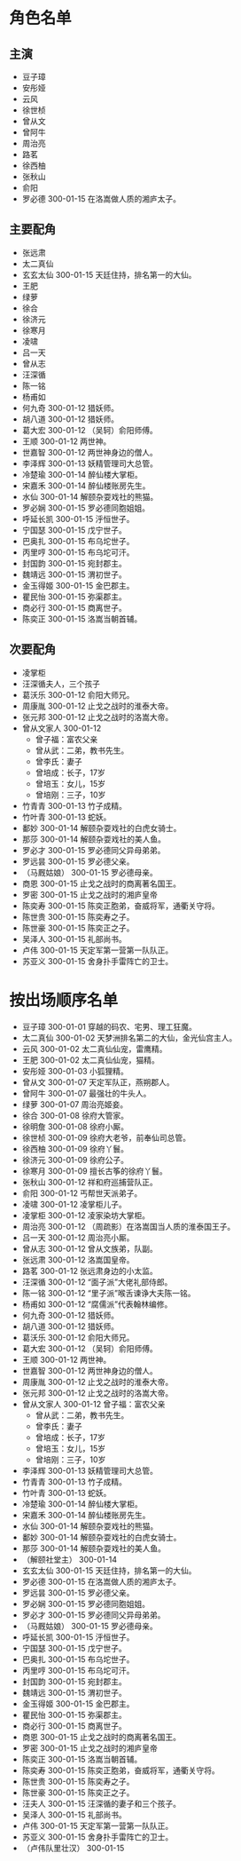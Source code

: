 # 角色名单

## 主演

* 豆子璋
* 安彤娅
* 云风
* 徐世桢
* 曾从文
* 曾阿牛
* 周治亮
* 路茗
* 徐西柚
* 张秋山
* 俞阳
* 罗必德 300-01-15 在洛嵩做人质的湘庐太子。

## 主要配角

* 张远肃
* 太二真仙
* 玄玄太仙 300-01-15 天廷住持，排名第一的大仙。
* 王肥
* 绿萝
* 徐合
* 徐济元
* 徐寒月
* 凌啸
* 吕一天
* 曾从志
* 汪深循
* 陈一铭
* 杨甫如
* 何九奇 300-01-12 猎妖师。
* 胡八道 300-01-12 猎妖师。
* 葛大宏 300-01-12 （吴轲）俞阳师傅。
* 王顺 300-01-12 两世神。
* 世嘉智 300-01-12 两世神身边的僧人。
* 李泽辉 300-01-13 妖精管理司大总管。
* 冷楚瑜 300-01-14 醉仙楼大掌柜。
* 宋嘉禾 300-01-14 醉仙楼账房先生。
* 水仙 300-01-14 解颐杂耍戏社的熊猫。
* 罗必娴 300-01-15 罗必德同胞姐姐。
* 呼延长凯 300-01-15 泘恒世子。
* 宁国瑟 300-01-15 戊宁世子。
* 巴奥扎 300-01-15 布乌坨世子。
* 丙里哼 300-01-15 布乌坨可汗。
* 封国韵 300-01-15 宛封郡主。
* 魏靖远 300-01-15 渭初世子。
* 金玉得姬 300-01-15 金巴郡主。
* 瞿民怡 300-01-15 弥渠郡主。
* 商必行 300-01-15 商离世子。
* 陈奕正 300-01-15 洛嵩当朝首辅。

## 次要配角

* 凌掌柜
* 汪深循夫人，三个孩子
* 葛沃乐 300-01-12 俞阳大师兄。
* 周康胤 300-01-12 止戈之战时的淮泰大帝。
* 张元邦 300-01-12 止戈之战时的洛嵩大帝。
* 曾从文家人 300-01-12
	+ 曾子福：富农父亲
	+ 曾从武：二弟，教书先生。
	+ 曾李氏：妻子
	+ 曾培成：长子，17岁
	+ 曾培玉：女儿，15岁
	+ 曾培刚：三子，10岁
* 竹青青 300-01-13 竹子成精。
* 竹叶青 300-01-13 蛇妖。
* 鄱妙 300-01-14 解颐杂耍戏社的白虎女骑士。
* 那莎 300-01-14 解颐杂耍戏社的美人鱼。
* 罗必才 300-01-15 罗必德同父异母弟弟。
* 罗远昙 300-01-15 罗必德父亲。
* （马厩姑娘） 300-01-15 罗必德母亲。
* 商恩 300-01-15 止戈之战时的商离著名国王。
* 罗密 300-01-15 止戈之战时的湘庐皇帝
* 陈奕寿 300-01-15 陈奕正胞弟，奋威将军，通衢关守将。
* 陈世贵 300-01-15 陈奕寿之子。
* 陈世豪 300-01-15 陈奕正之子。
* 吴泽人 300-01-15 礼部尚书。
* 卢伟 300-01-15 天定军第一营第一队队正。
* 苏亚义 300-01-15 舍身扑手雷阵亡的卫士。

# 按出场顺序名单

* 豆子璋 300-01-01 穿越的码农、宅男、理工狂魔。
* 太二真仙 300-01-02 天梦洲排名第二的大仙，金光仙宫主人。
* 云风 300-01-02 太二真仙仙宠，雷鹰精。
* 王肥 300-01-02 太二真仙仙宠，猫精。
* 安彤娅 300-01-03 小狐狸精。
* 曾从文 300-01-07 天定军队正，燕朔郡人。
* 曾阿牛 300-01-07 最强壮的牛头人。
* 绿萝 300-01-07 周治亮姬妾。
* 徐合 300-01-08 徐府大管家。
* 徐明詹 300-01-08 徐府小厮。
* 徐世桢 300-01-09 徐府大老爷，前奉仙司总管。
* 徐西柚 300-01-09 徐府丫鬟。
* 徐济元 300-01-09 徐府公子。
* 徐寒月 300-01-09 擅长古筝的徐府丫鬟。
* 张秋山 300-01-12 祥和府巡捕营队正。
* 俞阳 300-01-12 丐帮世天派弟子。
* 凌啸 300-01-12 凌掌柜儿子。
* 凌掌柜 300-01-12 凌家染坊大掌柜。
* 周治亮 300-01-12 （周疏影）在洛嵩国当人质的淮泰国王子。
* 吕一天 300-01-12 周治亮小厮。
* 曾从志 300-01-12 曾从文族弟，队副。
* 张远肃 300-01-12 洛嵩国皇帝。
* 路茗 300-01-12 张远肃身边的小太监。
* 汪深循 300-01-12 “面子派”大佬礼部侍郎。
* 陈一铭 300-01-12 “里子派”喉舌谏诤大夫陈一铭。
* 杨甫如 300-01-12 “腐儒派”代表翰林编修。
* 何九奇 300-01-12 猎妖师。
* 胡八道 300-01-12 猎妖师。
* 葛沃乐 300-01-12 俞阳大师兄。
* 葛大宏 300-01-12 （吴轲）俞阳师傅。
* 王顺 300-01-12 两世神。
* 世嘉智 300-01-12 两世神身边的僧人。
* 周康胤 300-01-12 止戈之战时的淮泰大帝。
* 张元邦 300-01-12 止戈之战时的洛嵩大帝。
* 曾从文家人 300-01-12 曾子福：富农父亲
	+ 曾从武：二弟，教书先生。
	+ 曾李氏：妻子
	+ 曾培成：长子，17岁
	+ 曾培玉：女儿，15岁
	+ 曾培刚：三子，10岁
* 李泽辉 300-01-13 妖精管理司大总管。
* 竹青青 300-01-13 竹子成精。
* 竹叶青 300-01-13 蛇妖。
* 冷楚瑜 300-01-14 醉仙楼大掌柜。
* 宋嘉禾 300-01-14 醉仙楼账房先生。
* 水仙 300-01-14 解颐杂耍戏社的熊猫。
* 鄱妙 300-01-14 解颐杂耍戏社的白虎女骑士。
* 那莎 300-01-14 解颐杂耍戏社的美人鱼。
* （解颐社堂主） 300-01-14 
* 玄玄太仙 300-01-15 天廷住持，排名第一的大仙。
* 罗必德 300-01-15 在洛嵩做人质的湘庐太子。
* 罗远昙 300-01-15 罗必德父亲。
* 罗必娴 300-01-15 罗必德同胞姐姐。
* 罗必才 300-01-15 罗必德同父异母弟弟。
* （马厩姑娘） 300-01-15 罗必德母亲。
* 呼延长凯 300-01-15 泘恒世子。
* 宁国瑟 300-01-15 戊宁世子。
* 巴奥扎 300-01-15 布乌坨世子。
* 丙里哼 300-01-15 布乌坨可汗。
* 封国韵 300-01-15 宛封郡主。
* 魏靖远 300-01-15 渭初世子。
* 金玉得姬 300-01-15 金巴郡主。
* 瞿民怡 300-01-15 弥渠郡主。
* 商必行 300-01-15 商离世子。
* 商恩 300-01-15 止戈之战时的商离著名国王。
* 罗密 300-01-15 止戈之战时的湘庐皇帝
* 陈奕正 300-01-15 洛嵩当朝首辅。
* 陈奕寿 300-01-15 陈奕正胞弟，奋威将军，通衢关守将。
* 陈世贵 300-01-15 陈奕寿之子。
* 陈世豪 300-01-15 陈奕正之子。
* 汪夫人 300-01-15 汪深循的妻子和三个孩子。
* 吴泽人 300-01-15 礼部尚书。
* 卢伟 300-01-15 天定军第一营第一队队正。
* 苏亚义 300-01-15 舍身扑手雷阵亡的卫士。
* （卢伟队里壮汉） 300-01-15